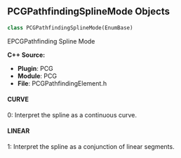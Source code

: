 ## PCGPathfindingSplineMode Objects

```python
class PCGPathfindingSplineMode(EnumBase)
```

EPCGPathfinding Spline Mode

**C++ Source:**

- **Plugin**: PCG
- **Module**: PCG
- **File**: PCGPathfindingElement.h

<a id="unreal.PCGPathfindingSplineMode.CURVE"></a>

#### CURVE

0: Interpret the spline as a continuous curve.

<a id="unreal.PCGPathfindingSplineMode.LINEAR"></a>

#### LINEAR

1: Interpret the spline as a conjunction of linear segments.

<a id="unreal.PCGPathfindingCostFunctionMode"></a>